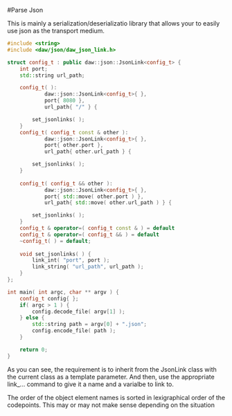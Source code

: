 #Parse Json

This is mainly a serialization/deserializatio library that allows your to easily use json as the transport medium.

```c++
#include <string>
#include <daw/json/daw_json_link.h>

struct config_t : public daw::json::JsonLink<config_t> {
	int port;
	std::string url_path;

	config_t( ):
			daw::json::JsonLink<config_t>{ },
			port{ 8080 },
			url_path{ "/" } {

		set_jsonlinks( );
	}
	config_t( config_t const & other ):
			daw::json::JsonLink<config_t>{ },
			port{ other.port },
			url_path{ other.url_path } {

		set_jsonlinks( );
	}
	
	config_t( config_t && other ):
			daw::json::JsonLink<config_t>{ },
			port{ std::move( other.port ) },
			url_path{ std::move( other.url_path ) } {

		set_jsonlinks( );
	}
	config_t & operator=( config_t const & ) = default
	config_t & operator=( config_t && ) = default
	~config_t( ) = default;
	
	void set_jsonlinks( ) {
		link_int( "port", port );
		link_string( "url_path", url_path );
	}
};

int main( int argc, char ** argv ) {
	config_t config{ };
	if( argc > 1 ) {
		config.decode_file( argv[1] );
	} else {
		std::string path = argv[0] + ".json";
		config.encode_file( path );
	}

	return 0;
}

```

As you can see, the requirement is to inherit from the JsonLink class with the current class as a template parameter.  And then, use the appropriate link_... command to give it a name and a varialbe to link to.


The order of the object element names is sorted in lexigraphical order of the codepoints.  This may or may not make sense depending on the situation 
